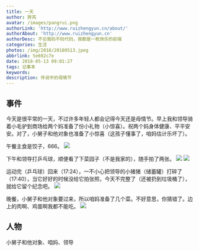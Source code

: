 ```yaml
---
title: 一天
author: 胖芮
avatar: /images/pangrui.png
authorLink: 'http://www.ruizhengyun.cn/about/'
authorAbout: 'http://www.ruizhengyun.cn'
authorDesc: 不论我码不码代码，我都是一枚快乐的前端
categories: 生活
photos: /img/2018/20180513.jpeg
abbrlink: 5e692c7e
date: 2018-05-13 09:01:27
tags: 记事本
keywords:
description: 传说中的母情节
---
```

## 事件
今天是很平常的一天，不过许多年轻人都会记得今天还是母情节。早上我和领导骑着小毛驴到商场给两个妈准备了份小礼物（小惊喜）。祝两个妈身体健康、平平安安。对了，小舅子和他对象也准备了小惊喜（这孩子懂事了，咱妈估计乐坏了）。

午餐主食是饺子，666。
![](5e692c7e/1.jpeg)


下午和领导打乒乓球，顺便看了下菜园子（不是我家的），随手拍了两张。
![](5e692c7e/2.jpeg) ![](5e692c7e/3.jpeg)


运动完（乒乓球）回来（17:24），一不小心把领导的小猪猪（储蓄罐）打碎了（17:40），当它好好的时候没给它拍张照，今天不完整了（还被扔到垃圾桶了），就给它留个纪念吧。
![](5e692c7e/4.jpeg)


晚餐，小舅子和他对象要过来，所以咱妈准备了几个菜。不好意思，你猜错了。边上的肉啊、鸡蛋啊我都不能吃。
![](/img/2018/20180513.jpeg)

## 人物
小舅子和他对象、咱妈、领导
